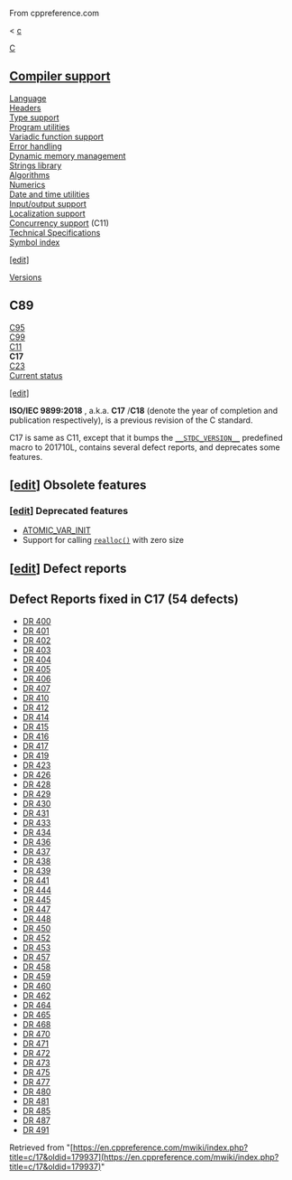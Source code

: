 From cppreference.com

< [c](../c.html "c")

[ C](../c.html "c")

[Compiler support](compiler_support.html "c/compiler support")  
---  
[Language](language.html "c/language")  
[Headers](header.html "c/header")  
[Type support](types.html "c/types")  
[Program utilities](program.html "c/program")  
[Variadic function support](variadic.html "c/variadic")  
[Error handling](error.html "c/error")  
[Dynamic memory management](memory.html "c/memory")  
[Strings library](string.html "c/string")  
[Algorithms](algorithm.html "c/algorithm")  
[Numerics](numeric.html "c/numeric")  
[Date and time utilities](chrono.html "c/chrono")  
[Input/output support](io.html "c/io")  
[Localization support](locale.html "c/locale")  
[Concurrency support](thread.html "c/thread") (C11)  
[Technical Specifications](experimental.html "c/experimental")  
[Symbol index](index.html "c/symbol index")  
  
[[edit]](https://en.cppreference.com/mwiki/index.php?title=Template:c/navbar_content&action=edit)

[ Versions](language/history.html "c/language/history")

C89  
---  
[C95](95.html "c/95")  
[C99](99.html "c/99")  
[C11](11.html "c/11")  
**C17**  
[C23](23.html "c/23")  
[Current status](current_status.html "c/current status")  
  
[[edit]](https://en.cppreference.com/mwiki/index.php?title=Template:c/version/navbar_content&action=edit)

**ISO/IEC 9899:2018** , a.k.a. **C17** /**C18** (denote the year of completion and publication respectively), is a previous revision of the C standard. 

C17 is same as C11, except that it bumps the [`__STDC_VERSION__`](preprocessor/replace.html "c/preprocessor/replace") predefined macro to 201710L, contains several defect reports, and deprecates some features. 

## [[edit](https://en.cppreference.com/mwiki/index.php?title=c/17&action=edit&section=1 "Edit section: Obsolete features")] Obsolete features

### [[edit](https://en.cppreference.com/mwiki/index.php?title=c/17&action=edit&section=2 "Edit section: Deprecated features")] Deprecated features

  * [ATOMIC_VAR_INIT](atomic/ATOMIC_VAR_INIT.html "c/atomic/ATOMIC VAR INIT")
  * Support for calling [`realloc()`](memory/realloc.html "c/memory/realloc") with zero size 



## [[edit](https://en.cppreference.com/mwiki/index.php?title=c/17&action=edit&section=3 "Edit section: Defect reports")] Defect reports

Defect Reports fixed in C17 (54 defects)  
---  
  
  * [DR 400](http://www.open-std.org/jtc1/sc22/wg14/www/docs/n2244.htm#dr_400)
  * [DR 401](http://www.open-std.org/jtc1/sc22/wg14/www/docs/n2244.htm#dr_401)
  * [DR 402](http://www.open-std.org/jtc1/sc22/wg14/www/docs/n2244.htm#dr_402)
  * [DR 403](http://www.open-std.org/jtc1/sc22/wg14/www/docs/n2244.htm#dr_403)
  * [DR 404](http://www.open-std.org/jtc1/sc22/wg14/www/docs/n2244.htm#dr_404)
  * [DR 405](http://www.open-std.org/jtc1/sc22/wg14/www/docs/n2244.htm#dr_405)
  * [DR 406](http://www.open-std.org/jtc1/sc22/wg14/www/docs/n2244.htm#dr_406)
  * [DR 407](http://www.open-std.org/jtc1/sc22/wg14/www/docs/n2244.htm#dr_407)
  * [DR 410](http://www.open-std.org/jtc1/sc22/wg14/www/docs/n2244.htm#dr_410)
  * [DR 412](http://www.open-std.org/jtc1/sc22/wg14/www/docs/n2244.htm#dr_412)
  * [DR 414](http://www.open-std.org/jtc1/sc22/wg14/www/docs/n2244.htm#dr_414)
  * [DR 415](http://www.open-std.org/jtc1/sc22/wg14/www/docs/n2244.htm#dr_415)
  * [DR 416](http://www.open-std.org/jtc1/sc22/wg14/www/docs/n2244.htm#dr_416)
  * [DR 417](http://www.open-std.org/jtc1/sc22/wg14/www/docs/n2244.htm#dr_417)
  * [DR 419](http://www.open-std.org/jtc1/sc22/wg14/www/docs/n2244.htm#dr_419)
  * [DR 423](http://www.open-std.org/jtc1/sc22/wg14/www/docs/n2244.htm#dr_423)
  * [DR 426](http://www.open-std.org/jtc1/sc22/wg14/www/docs/n2244.htm#dr_426)
  * [DR 428](http://www.open-std.org/jtc1/sc22/wg14/www/docs/n2244.htm#dr_428)
  * [DR 429](http://www.open-std.org/jtc1/sc22/wg14/www/docs/n2244.htm#dr_429)
  * [DR 430](http://www.open-std.org/jtc1/sc22/wg14/www/docs/n2244.htm#dr_430)
  * [DR 431](http://www.open-std.org/jtc1/sc22/wg14/www/docs/n2244.htm#dr_431)
  * [DR 433](http://www.open-std.org/jtc1/sc22/wg14/www/docs/n2244.htm#dr_433)
  * [DR 434](http://www.open-std.org/jtc1/sc22/wg14/www/docs/n2244.htm#dr_434)
  * [DR 436](http://www.open-std.org/jtc1/sc22/wg14/www/docs/n2244.htm#dr_436)
  * [DR 437](http://www.open-std.org/jtc1/sc22/wg14/www/docs/n2244.htm#dr_437)
  * [DR 438](http://www.open-std.org/jtc1/sc22/wg14/www/docs/n2244.htm#dr_438)
  * [DR 439](http://www.open-std.org/jtc1/sc22/wg14/www/docs/n2244.htm#dr_439)
  * [DR 441](http://www.open-std.org/jtc1/sc22/wg14/www/docs/n2244.htm#dr_441)
  * [DR 444](http://www.open-std.org/jtc1/sc22/wg14/www/docs/n2244.htm#dr_444)
  * [DR 445](http://www.open-std.org/jtc1/sc22/wg14/www/docs/n2244.htm#dr_445)
  * [DR 447](http://www.open-std.org/jtc1/sc22/wg14/www/docs/n2244.htm#dr_447)
  * [DR 448](http://www.open-std.org/jtc1/sc22/wg14/www/docs/n2244.htm#dr_448)
  * [DR 450](http://www.open-std.org/jtc1/sc22/wg14/www/docs/n2244.htm#dr_450)
  * [DR 452](http://www.open-std.org/jtc1/sc22/wg14/www/docs/n2244.htm#dr_452)
  * [DR 453](http://www.open-std.org/jtc1/sc22/wg14/www/docs/n2244.htm#dr_453)
  * [DR 457](http://www.open-std.org/jtc1/sc22/wg14/www/docs/n2244.htm#dr_457)
  * [DR 458](http://www.open-std.org/jtc1/sc22/wg14/www/docs/n2244.htm#dr_458)
  * [DR 459](http://www.open-std.org/jtc1/sc22/wg14/www/docs/n2244.htm#dr_459)
  * [DR 460](http://www.open-std.org/jtc1/sc22/wg14/www/docs/n2244.htm#dr_460)
  * [DR 462](http://www.open-std.org/jtc1/sc22/wg14/www/docs/n2244.htm#dr_462)
  * [DR 464](http://www.open-std.org/jtc1/sc22/wg14/www/docs/n2244.htm#dr_464)
  * [DR 465](http://www.open-std.org/jtc1/sc22/wg14/www/docs/n2244.htm#dr_465)
  * [DR 468](http://www.open-std.org/jtc1/sc22/wg14/www/docs/n2244.htm#dr_468)
  * [DR 470](http://www.open-std.org/jtc1/sc22/wg14/www/docs/n2244.htm#dr_470)
  * [DR 471](http://www.open-std.org/jtc1/sc22/wg14/www/docs/n2244.htm#dr_471)
  * [DR 472](http://www.open-std.org/jtc1/sc22/wg14/www/docs/n2244.htm#dr_472)
  * [DR 473](http://www.open-std.org/jtc1/sc22/wg14/www/docs/n2244.htm#dr_473)
  * [DR 475](http://www.open-std.org/jtc1/sc22/wg14/www/docs/n2244.htm#dr_475)
  * [DR 477](http://www.open-std.org/jtc1/sc22/wg14/www/docs/n2244.htm#dr_477)
  * [DR 480](http://www.open-std.org/jtc1/sc22/wg14/www/docs/n2244.htm#dr_480)
  * [DR 481](http://www.open-std.org/jtc1/sc22/wg14/www/docs/n2244.htm#dr_481)
  * [DR 485](http://www.open-std.org/jtc1/sc22/wg14/www/docs/n2244.htm#dr_485)
  * [DR 487](http://www.open-std.org/jtc1/sc22/wg14/www/docs/n2244.htm#dr_487)
  * [DR 491](http://www.open-std.org/jtc1/sc22/wg14/www/docs/n2244.htm#dr_491)

  
  
Retrieved from "[https://en.cppreference.com/mwiki/index.php?title=c/17&oldid=179937](https://en.cppreference.com/mwiki/index.php?title=c/17&oldid=179937)" 
